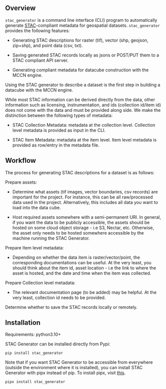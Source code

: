 
## Overview

`stac_generator` is a command line interface (CLI) program to automatically generate [STAC](https://stacspec.org/en)-compliant metadata for geospatial datasets. `stac_generator` provides the following features:

- Generating STAC descriptions for raster (tif), vector (shp, geojson, zip+shp), and point data (csv, txt).

- Saving generated STAC records locally as jsons or POST/PUT them to a STAC compliant API server.

- Generating compliant metadata for datacube construction with the MCCN engine.

Using the STAC generator to describe a dataset is the first step in building a datacube with the MCCN engine.

While most STAC information can be derived directly from the data, other information such as licensing, instrumentation, and ids (collection id/item id) does not come with the data and must be provided along side. We make the distinction between the following types of metadata:

- STAC Collection Metadata: metadata at the collection level. Collection level metadata is provided as input in the CLI.

- STAC Item Metadata: metadata at the item level. Item level metadata is provided as row/entry in the metadata file.



## Workflow

The process for generating STAC descriptions for a dataset is as follows:

Prepare assets:

  - Determine what assets (tif images, vector boundaries, csv records) are important for the project. For instance, this can be all raw/processed data used in the project. Alternatively, this includes all data you want to load into the data cube.

  - Host required assets somewhere with a semi-permanent URI. In general, if you want the data to be publicly accessible, the assets should be hosted on some cloud object storage - i.e S3, Nectar, etc. Otherwise, the asset only needs to be hosted somewhere accessible by the machine running the STAC Generator.

Prepare Item level metadata:

  - Depending on whether the data item is raster/vector/point, the corresponding documentations can be useful. At the very least, you should think about the item id, asset location - i.e the link to where the asset is hosted, and the date and time when the item was collected.

Prepare Collection level metadata:

  - The relevant documentation page (to be added) may be helpful. At the very least, collection id needs to be provided.

Determine whether to save the STAC records locally or remotely.



## Installation

Requirements: python3.10+

STAC Generator can be installed directly from Pypi:

```
pip install stac_generator
```

Note that if you want STAC Generator to be accessible from everywhere (outside the environment where it is installed), you can install STAC Generator with pipx instead of pip. To install pipx, visit [this](https://pipx.pypa.io/stable/installation/).

```
pipx install stac_generator
```
